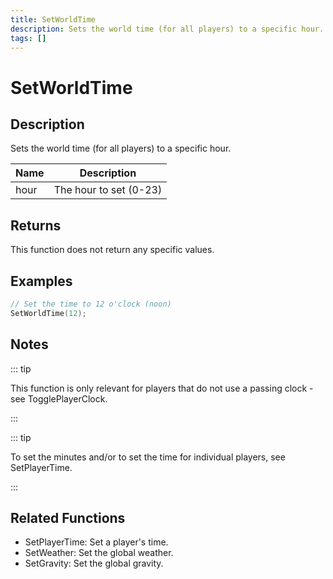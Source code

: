 ```yaml
---
title: SetWorldTime
description: Sets the world time (for all players) to a specific hour.
tags: []
---
```


# SetWorldTime

<TagLinks />

## Description

Sets the world time (for all players) to a specific hour.

| Name | Description            |
| ---- | ---------------------- |
| hour | The hour to set (0-23) |

## Returns

This function does not return any specific values.

## Examples

```c
// Set the time to 12 o'clock (noon)
SetWorldTime(12);
```

## Notes

::: tip

This function is only relevant for players that do not use a passing clock - see TogglePlayerClock.

:::

::: tip

To set the minutes and/or to set the time for individual players, see SetPlayerTime.

:::

## Related Functions

- SetPlayerTime: Set a player's time.
- SetWeather: Set the global weather.
- SetGravity: Set the global gravity.
